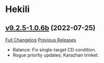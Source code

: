 # Hekili

## [v9.2.5-1.0.6b](https://github.com/Hekili/hekili/tree/v9.2.5-1.0.6b) (2022-07-25)
[Full Changelog](https://github.com/Hekili/hekili/compare/v9.2.5-1.0.6a...v9.2.5-1.0.6b) [Previous Releases](https://github.com/Hekili/hekili/releases)

- Balance:  Fix single-target CD condition.  
- Rogue priority updates; Karazhan trinket.  
